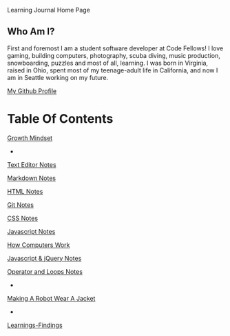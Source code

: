 Learning Journal Home Page

## Who Am I?
First and foremost I am a student software developer at Code Fellows! I love gaming, building computers, photography, scuba diving, music production, snowboarding, puzzles and most of all, learning. I was born in Virginia, raised in Ohio, spent most of my teenage-adult life in California, and now I am in Seattle working on my future.

[My Github Profile](https://github.com/LeeThomas13)



# Table Of Contents

[Growth Mindset](https://leethomas13.github.io/learning-journal/growth-mindset)

-

[Text Editor Notes](https://leethomas13.github.io/learning-journal/text-editor)


[Markdown Notes](https://leethomas13.github.io/learning-journal/learning-markdown)

[HTML Notes](https://leethomas13.github.io/learning-journal/html-readings)

[Git Notes](https://leethomas13.github.io/learning-journal/git-notes)

[CSS Notes](https://leethomas13.github.io/learning-journal/css-notes)

[Javascript Notes](https://leethomas13.github.io/learning-journal/javascript-notes)

[How Computers Work](https://leethomas13.github.io/learning-journal/how-computers-work)

[Javascript & jQuery Notes](https://leethomas13.github.io/learrning-journal/javascript-and-jquery-notes)

[Operator and Loops Notes](https://leethomas13.github.io/learrning-journal/operators-and-loops)

-

[Making A Robot Wear A Jacket](https://leethomas13.github.io/learning-journal/function-notes)

-

[Learnings-Findings](https://leethomas13.github.io/learning-journal/lessons)
